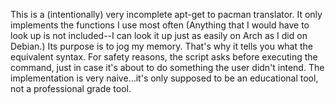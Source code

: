 This is a (intentionally) very incomplete apt-get to pacman translator. It only implements the functions I use most often (Anything that I would have to look up is not included--I can look it up just as easily on Arch as I did on Debian.) Its purpose is to jog my memory. That's why it tells you what the equivalent syntax. For safety reasons, the script asks before executing the command, just in case it's about to do something the user didn't intend. The implementation is very naive...it's only supposed to be an educational tool, not a professional grade tool. 
